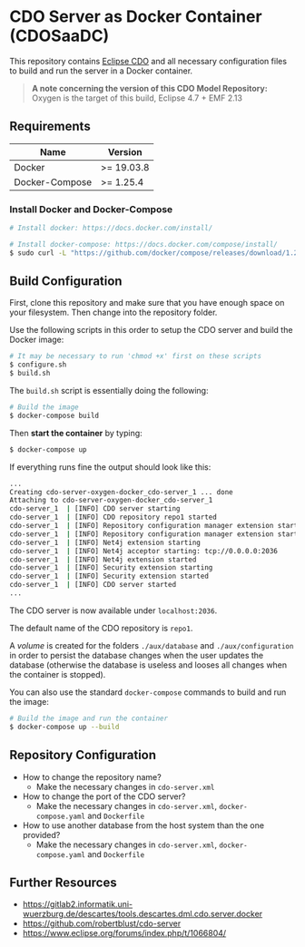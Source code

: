 # CDO Server as Docker Container (CDOSaaDC)

This repository contains [Eclipse CDO](https://www.eclipse.org/cdo/) and all necessary configuration files to build and run the server in a Docker container.

> **A note concerning the version of this CDO Model Repository:** Oxygen is the target of this build, Eclipse 4.7 + EMF 2.13

## Requirements

| Name           | Version    |
| -------------- | ---------- |
| Docker         | >= 19.03.8 |
| Docker-Compose | >= 1.25.4  |



### Install Docker and Docker-Compose

```bash
# Install docker: https://docs.docker.com/install/

# Install docker-compose: https://docs.docker.com/compose/install/
$ sudo curl -L "https://github.com/docker/compose/releases/download/1.25.4/docker-compose-$(uname -s)-$(uname -m)" -o /usr/local/bin/docker-compose
```



## Build Configuration

First, clone this repository and make sure that you have enough space on your filesystem. Then change into the repository folder.

Use the following scripts in this order to setup the CDO server and build the Docker image:

```bash
# It may be necessary to run 'chmod +x' first on these scripts
$ configure.sh
$ build.sh
```

The `build.sh` script is essentially doing the following:

```bash
# Build the image
$ docker-compose build
```

Then **start the container** by typing:

```bash
$ docker-compose up
```

If everything runs fine the output should look like this:

```bash
...
Creating cdo-server-oxygen-docker_cdo-server_1 ... done
Attaching to cdo-server-oxygen-docker_cdo-server_1
cdo-server_1  | [INFO] CDO server starting
cdo-server_1  | [INFO] CDO repository repo1 started
cdo-server_1  | [INFO] Repository configuration manager extension starting
cdo-server_1  | [INFO] Repository configuration manager extension started
cdo-server_1  | [INFO] Net4j extension starting
cdo-server_1  | [INFO] Net4j acceptor starting: tcp://0.0.0.0:2036
cdo-server_1  | [INFO] Net4j extension started
cdo-server_1  | [INFO] Security extension starting
cdo-server_1  | [INFO] Security extension started
cdo-server_1  | [INFO] CDO server started
...
```



The CDO server is now available under `localhost:2036`. 

The default name of the CDO repository is `repo1`.

A *volume* is created for the folders `./aux/database` and `./aux/configuration` in order to persist the database changes when the user updates the database (otherwise the database is useless and looses all changes when the container is stopped).

You can also use the standard `docker-compose` commands to build and run the image:

```bash
# Build the image and run the container
$ docker-compose up --build
```



## Repository Configuration

- How to change the repository name?
  - Make the necessary changes in `cdo-server.xml`
- How to change the port of the CDO server?
  - Make the necessary changes in `cdo-server.xml`, `docker-compose.yaml` and `Dockerfile`
- How to use another database from the host system than the one provided?
  - Make the necessary changes in `cdo-server.xml`, `docker-compose.yaml` and `Dockerfile`

## Further Resources

- https://gitlab2.informatik.uni-wuerzburg.de/descartes/tools.descartes.dml.cdo.server.docker
- https://github.com/robertblust/cdo-server
- https://www.eclipse.org/forums/index.php/t/1066804/